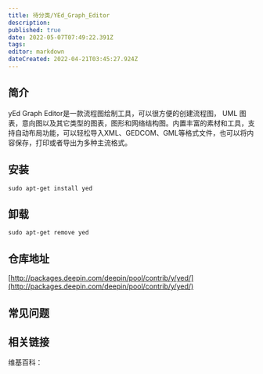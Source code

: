 ```yaml
---
title: 待分类/YEd_Graph_Editor
description: 
published: true
date: 2022-05-07T07:49:22.391Z
tags: 
editor: markdown
dateCreated: 2022-04-21T03:45:27.924Z
---
```


## 简介

yEd Graph Editor是一款流程图绘制工具，可以很方便的创建流程图， UML 图表，意向图以及其它类型的图表，图形和网络结构图。内置丰富的素材和工具，支持自动布局功能，可以轻松导入XML、GEDCOM、GML等格式文件，也可以将内容保存，打印或者导出为多种主流格式。

## 安装

`sudo apt-get install yed`

## 卸载

`sudo apt-get remove yed`

## 仓库地址

[http://packages.deepin.com/deepin/pool/contrib/y/yed/](http://packages.deepin.com/deepin/pool/contrib/y/yed/)


## 常见问题


## 相关链接

维基百科：